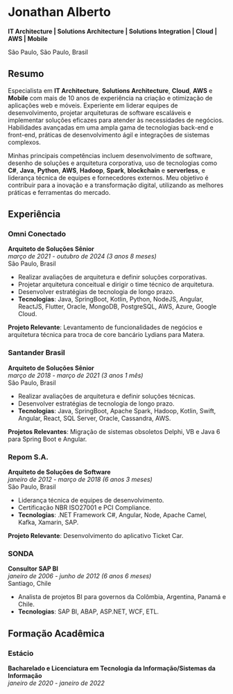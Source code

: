# Jonathan Alberto

**IT Architecture | Solutions Architecture | Solutions Integration | Cloud | AWS | Mobile**

São Paulo, São Paulo, Brasil

## Resumo

Especialista em **IT Architecture**, **Solutions Architecture**, **Cloud**, **AWS** e **Mobile** com mais de 10 anos de experiência na criação e otimização de aplicações web e móveis. Experiente em liderar equipes de desenvolvimento, projetar arquiteturas de software escaláveis e implementar soluções eficazes para atender às necessidades de negócios. Habilidades avançadas em uma ampla gama de tecnologias back-end e front-end, práticas de desenvolvimento ágil e integrações de sistemas complexos.

Minhas principais competências incluem desenvolvimento de software, desenho de soluções e arquitetura corporativa, uso de tecnologias como **C#**, **Java**, **Python**, **AWS**, **Hadoop**, **Spark**, **blockchain** e **serverless**, e liderança técnica de equipes e fornecedores externos. Meu objetivo é contribuir para a inovação e a transformação digital, utilizando as melhores práticas e ferramentas do mercado.

## Experiência

### Omni Conectado
**Arquiteto de Soluções Sênior**  
*março de 2021 - outubro de 2024 (3 anos 8 meses)*  
São Paulo, Brasil

- Realizar avaliações de arquitetura e definir soluções corporativas.
- Projetar arquitetura conceitual e dirigir o time técnico de arquitetura.
- Desenvolver estratégias de tecnologia de longo prazo.
- **Tecnologias**: Java, SpringBoot, Kotlin, Python, NodeJS, Angular, ReactJS, Flutter, Oracle, MongoDB, PostgreSQL, AWS, Azure, Google Cloud.

**Projeto Relevante**: Levantamento de funcionalidades de negócios e arquitetura técnica para troca de core bancário Lydians para Matera.

### Santander Brasil
**Arquiteto de Soluções Sênior**  
*março de 2018 - março de 2021 (3 anos 1 mês)*  
São Paulo, Brasil

- Realizar avaliações de arquitetura e definir soluções técnicas.
- Desenvolver estratégias de tecnologia de longo prazo.
- **Tecnologias**: Java, SpringBoot, Apache Spark, Hadoop, Kotlin, Swift, Angular, React, SQL Server, Oracle, Cassandra, AWS.

**Projetos Relevantes**: Migração de sistemas obsoletos Delphi, VB e Java 6 para Spring Boot e Angular.

### Repom S.A.
**Arquiteto de Soluções de Software**  
*janeiro de 2012 - março de 2018 (6 anos 3 meses)*  
São Paulo, Brasil

- Liderança técnica de equipes de desenvolvimento.
- Certificação NBR ISO27001 e PCI Compliance.
- **Tecnologias**: .NET Framework C#, Angular, Node, Apache Camel, Kafka, Xamarin, SAP.

**Projeto Relevante**: Desenvolvimento do aplicativo Ticket Car.

### SONDA
**Consultor SAP BI**  
*janeiro de 2006 - junho de 2012 (6 anos 6 meses)*  
Santiago, Chile

- Analista de projetos BI para governos da Colômbia, Argentina, Panamá e Chile.
- **Tecnologias**: SAP BI, ABAP, ASP.NET, WCF, ETL.

## Formação Acadêmica

### Estácio
**Bacharelado e Licenciatura em Tecnologia da Informação/Sistemas da Informação**  
*janeiro de 2020 - janeiro de 2022*

